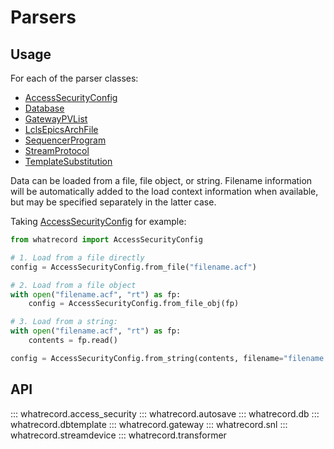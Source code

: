 # Parsers

## Usage

For each of the parser classes:

* [AccessSecurityConfig](#whatrecord.access_security.AccessSecurityConfig)
* [Database](#whatrecord.db.Database)
* [GatewayPVList](#whatrecord.gateway.PVList)
* [LclsEpicsArchFile](#whatrecord.plugins.epicsarch.LclsEpicsArchFile)
* [SequencerProgram](#whatrecord.snl.SequencerProgram)
* [StreamProtocol](#whatrecord.streamdevice.StreamProtocol)
* [TemplateSubstitution](#whatrecord.dbtemplate.TemplateSubstitution)

Data can be loaded from a file, file object, or string. Filename information
will be automatically added to the load context information when available,
but may be specified separately in the latter case.

Taking [AccessSecurityConfig](#whatrecord.access_security.AccessSecurityConfig)
for example:

```python
from whatrecord import AccessSecurityConfig

# 1. Load from a file directly
config = AccessSecurityConfig.from_file("filename.acf")

# 2. Load from a file object
with open("filename.acf", "rt") as fp:
    config = AccessSecurityConfig.from_file_obj(fp)

# 3. Load from a string:
with open("filename.acf", "rt") as fp:
    contents = fp.read()

config = AccessSecurityConfig.from_string(contents, filename="filename.acf")
```

## API

::: whatrecord.access_security
::: whatrecord.autosave
::: whatrecord.db
::: whatrecord.dbtemplate
::: whatrecord.gateway
::: whatrecord.snl
::: whatrecord.streamdevice
::: whatrecord.transformer
